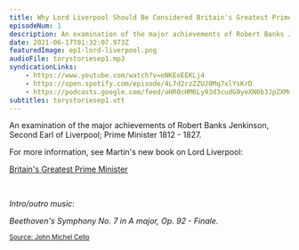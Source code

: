 ```yaml
---
title: Why Lord Liverpool Should Be Considered Britain's Greatest Prime Minister
episodeNum: 1
description: An examination of the major achievements of Robert Banks Jenkinson, Second Earl of Liverpool; Prime Minister 1812 - 1827.
date: 2021-06-17T01:32:07.973Z
featuredImage: ep1-lord-liverpool.png
audioFile: torystoriesep1.mp3
syndicationLinks:
    - https://www.youtube.com/watch?v=oNKEoEEKLj4
    - https://open.spotify.com/episode/4L7d2rzZZUJ0Mq7xlYsKrD
    - https://podcasts.google.com/feed/aHR0cHM6Ly93d3cudG9yeXN0b3JpZXMuc3RyZWFtL3Jzcy54bWw/episode/aHR0cHM6Ly93d3cudG9yeXN0b3JpZXMuc3RyZWFtL2VwaXNvZGVzL3doeS1sb3JkLWxpdmVycG9vbC1zaG91bGQtYmUtY29uc2lkZXJlZC1icml0YWluLXMtZ3JlYXRlc3QtcHJpbWUtbWluaXN0ZXI?sa=X&ved=0CAUQkfYCahcKEwj4xP6dgbf0AhUAAAAAHQAAAAAQAQ
subtitles: torystoriesep1.vtt
---
```


An examination of the major achievements of Robert Banks Jenkinson, Second Earl of Liverpool; Prime Minister 1812 - 1827.

For more information, see Martin's new book on Lord Liverpool:

[Britain's Greatest Prime Minister](https://www.lordliverpool.com)

<br>

_Intro/outro music:_

_Beethoven's Symphony No. 7 in A major, Op. 92 - Finale._

<sup>[Source: John Michel Cello](https://commons.wikimedia.org/wiki/File:JOHN_MICHEL_CELLO-BEETHOVEN_SYMPHONY_7_Finale.ogg)</sup>
